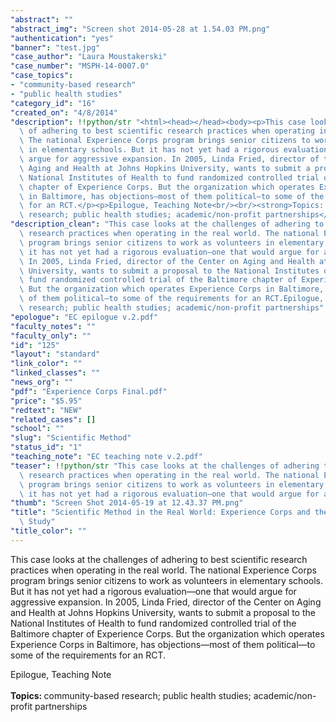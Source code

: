 ```yaml
---
"abstract": ""
"abstract_img": "Screen shot 2014-05-28 at 1.54.03 PM.png"
"authentication": "yes"
"banner": "test.jpg"
"case_author": "Laura Moustakerski"
"case_number": "MSPH-14-0007.0"
"case_topics":
- "community-based research"
- "public health studies"
"category_id": "16"
"created_on": "4/8/2014"
"description": !!python/str "<html><head></head><body><p>This case looks at the challenges\
  \ of adhering to best scientific research practices when operating in the real world.\
  \ The national Experience Corps program brings senior citizens to work as volunteers\
  \ in elementary schools. But it has not yet had a rigorous evaluation—one that would\
  \ argue for aggressive expansion. In 2005, Linda Fried, director of the Center on\
  \ Aging and Health at Johns Hopkins University, wants to submit a proposal to the\
  \ National Institutes of Health to fund randomized controlled trial of the Baltimore\
  \ chapter of Experience Corps. But the organization which operates Experience Corps\
  \ in Baltimore, has objections—most of them political—to some of the requirements\
  \ for an RCT.</p><p>Epilogue, Teaching Note<br/><br/><strong>Topics: </strong>community-based\
  \ research; public health studies; academic/non-profit partnerships</p></body></html>"
"description_clean": "This case looks at the challenges of adhering to best scientific\
  \ research practices when operating in the real world. The national Experience Corps\
  \ program brings senior citizens to work as volunteers in elementary schools. But\
  \ it has not yet had a rigorous evaluation—one that would argue for aggressive expansion.\
  \ In 2005, Linda Fried, director of the Center on Aging and Health at Johns Hopkins\
  \ University, wants to submit a proposal to the National Institutes of Health to\
  \ fund randomized controlled trial of the Baltimore chapter of Experience Corps.\
  \ But the organization which operates Experience Corps in Baltimore, has objections—most\
  \ of them political—to some of the requirements for an RCT.Epilogue, Teaching NoteTopics: community-based\
  \ research; public health studies; academic/non-profit partnerships"
"epologue": "EC epilogue v.2.pdf"
"faculty_notes": ""
"faculty_only": ""
"id": "125"
"layout": "standard"
"link_color": ""
"linked_classes": ""
"news_org": ""
"pdf": "Experience Corps Final.pdf"
"price": "$5.95"
"redtext": "NEW"
"related_cases": []
"school": ""
"slug": "Scientific Method"
"status_id": "1"
"teaching_note": "EC teaching note v.2.pdf"
"teaser": !!python/str "This case looks at the challenges of adhering to best scientific\
  \ research practices when operating in the real world. The national Experience Corps\
  \ program brings senior citizens to work as volunteers in elementary schools. But\
  \ it has not yet had a rigorous evaluation—one that would argue for aggressive expansion."
"thumb": "Screen Shot 2014-05-19 at 12.43.37 PM.png"
"title": "Scientific Method in the Real World: Experience Corps and the Johns Hopkins\
  \ Study"
"title_color": ""
---
```

<html><head></head><body><p>This case looks at the challenges of adhering to best scientific research practices when operating in the real world. The national Experience Corps program brings senior citizens to work as volunteers in elementary schools. But it has not yet had a rigorous evaluation—one that would argue for aggressive expansion. In 2005, Linda Fried, director of the Center on Aging and Health at Johns Hopkins University, wants to submit a proposal to the National Institutes of Health to fund randomized controlled trial of the Baltimore chapter of Experience Corps. But the organization which operates Experience Corps in Baltimore, has objections—most of them political—to some of the requirements for an RCT.</p><p>Epilogue, Teaching Note<br/><br/><strong>Topics: </strong>community-based research; public health studies; academic/non-profit partnerships</p></body></html>
